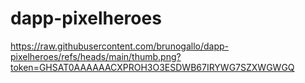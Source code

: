 # dapp-pixelheroes

https://raw.githubusercontent.com/brunogallo/dapp-pixelheroes/refs/heads/main/thumb.png?token=GHSAT0AAAAAACXPROH3O3ESDWB67IRYWG7SZXWGWGQ

